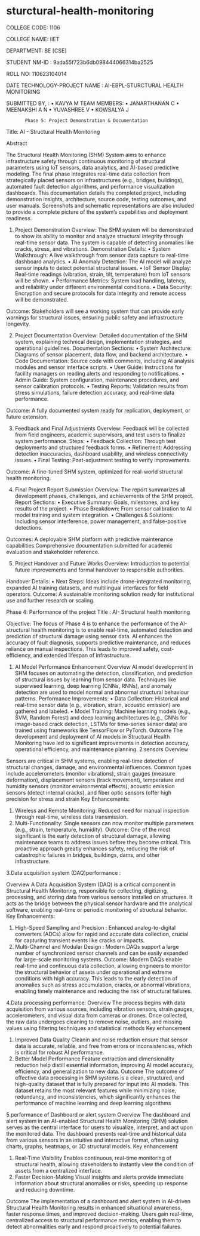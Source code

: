 # sturctural-health-monitoring
COLLEGE CODE: 1106

 COLLEGE NAME: IIET

 DEPARTMENT: BE [CSE]

 STUDENT NM-ID : 	9ada55f723b6db098444066314ba2525

 ROLL NO: 110623104014

 DATE TECHNOLOGY-PROJECT NAME : AI-EBPL-STURCTURAL HEALTH MONITORING


SUBMITTED BY, : 
•	KAVYA M
TEAM MEMBERS: 
•	JANARTHANAN C
•	MEENAKSHI A  N
•	YUVASHREE V 
•	KOWSALYA J





           Phase 5: Project Demonstration & Documentation

  Title:  AI - Structural Health Monitoring

Abstract

The Structural Health Monitoring (SHM) System aims to enhance infrastructure safety through continuous monitoring of structural parameters using IoT sensors, data analytics, and AI-based predictive modeling. The final phase integrates real-time data collection from strategically placed sensors on infrastructures (e.g., bridges, buildings), automated fault detection algorithms, and performance visualization dashboards. This documentation details the completed project, including demonstration insights, architecture, source code, testing outcomes, and user manuals. Screenshots and schematic representations are also included to provide a complete picture of the system’s capabilities and deployment readiness.


1. Project Demonstration
Overview:
The SHM system will be demonstrated to show its ability to monitor and analyze structural integrity through real-time sensor data. The system is capable of detecting anomalies like cracks, stress, and vibrations.
Demonstration Details:
•	System Walkthrough: A live walkthrough from sensor data capture to real-time dashboard analytics.
•	AI Anomaly Detection: The AI model will analyze sensor inputs to detect potential structural issues.
•	IoT Sensor Display: Real-time readings (vibration, strain, tilt, temperature) from IoT sensors will be shown.
•	Performance Metrics: System load handling, latency, and reliability under different environmental conditions.
•	Data Security: Encryption and secure protocols for data integrity and remote access will be demonstrated.




Outcome:
Stakeholders will see a working system that can provide early warnings for structural issues, ensuring public safety and infrastructure longevity.

2. Project Documentation
Overview:
Detailed documentation of the SHM system, explaining technical design, implementation strategies, and operational guidelines.
Documentation Sections:
•	System Architecture: Diagrams of sensor placement, data flow, and backend architecture.
•	Code Documentation: Source code with comments, including AI analysis modules and sensor interface scripts.
•	User Guide: Instructions for facility managers on reading alerts and responding to notifications.
•	Admin Guide: System configuration, maintenance procedures, and sensor calibration protocols.
•	Testing Reports: Validation results from stress simulations, failure detection accuracy, and real-time data performance.

Outcome:
A fully documented system ready for replication, deployment, or future extension.


3. Feedback and Final Adjustments
Overview:
Feedback will be collected from field engineers, academic supervisors, and test users to finalize system performance.
Steps:
•	Feedback Collection: Through test deployments and structured feedback forms.
•	Refinement: Addressing detection inaccuracies, dashboard usability, and wireless connectivity issues.
•	Final Testing: Post-adjustment testing to verify improvements.


Outcome:
A fine-tuned SHM system, optimized for real-world structural health monitoring.



4. Final Project Report Submission
Overview:
The report summarizes all development phases, challenges, and achievements of the SHM project.
Report Sections:
•	Executive Summary: Goals, milestones, and key results of the project.
•	Phase Breakdown: From sensor calibration to AI model training and system integration.
•	Challenges & Solutions: Including sensor interference, power management, and false-positive detections.

Outcomes: 
A deployable SHM platform with predictive maintenance capabilities.Comprehensive documentation submitted for academic evaluation and stakeholder reference.


5. Project Handover and Future Works
Overview:
Introduction to potential future improvements and formal handover to responsible authorities.

Handover Details:
•	Next Steps: Ideas include drone-integrated monitoring, expanded AI training datasets, and multilingual interfaces for field operators.
Outcome:
A sustainable monitoring solution ready for institutional use and further research or scaling.


Phase 4: Performance of the project
Title : AI- Structural  health monitoring

Objective:
The focus of Phase 4 is to enhance the performance of the AI-structural health monitoring  is to enable real-time, automated detection and prediction of structural damage using sensor data. AI enhances the accuracy of fault diagnosis, supports predictive maintenance, and reduces reliance on manual inspections. This leads to improved safety, cost-efficiency, and extended lifespan of infrastructure.

1. AI Model Performance Enhancement
Overview
AI model development in SHM focuses on automating the detection, classification, and prediction of structural issues by learning from sensor data. Techniques like supervised learning, deep learning (CNNs, RNNs), and anomaly detection are used to model normal and abnormal structural behaviour patterns.
Performance Improvements:
•	Data Collection: Historical and real-time sensor data (e.g., vibration, strain, acoustic emission) are gathered and labeled.
•	Model Training: Machine learning models (e.g., SVM, Random Forest) and deep learning architectures (e.g., CNNs for image-based crack detection, LSTMs for time-series sensor data) are trained using frameworks like TensorFlow or PyTorch.
Outcome
The development and deployment of AI models in Structural Health Monitoring have led to significant improvements in detection accuracy, operational efficiency, and maintenance planning.
2.sensors
Overview 

Sensors are critical in SHM systems, enabling real-time detection of structural changes, damage, and environmental influences. Common types include accelerometers (monitor vibrations), strain gauges (measure deformation), displacement sensors (track movement), temperature and humidity sensors (monitor environmental effects), acoustic emission sensors (detect internal cracks), and fiber optic sensors (offer high precision for stress and strain
Key Enhancements:
1.	Wireless and Remote Monitoring: Reduced need for manual inspection through            real-time, wireless data transmission.
2.	Multi-Functionality: Single sensors can now monitor multiple parameters (e.g., strain, temperature, humidity).
Outcome:
One of the most significant is the early detection of structural damage, allowing maintenance teams to address issues before they become critical. This proactive approach greatly enhances safety, reducing the risk of catastrophic failures in bridges, buildings, dams, and other infrastructure.


3.Data acquisition system (DAQ)performance :

Overview
A Data Acquisition System (DAQ) is a critical component in Structural Health Monitoring, responsible for collecting, digitizing, processing, and storing data from various sensors installed on structures. It acts as the bridge between the physical sensor hardware and the analytical software, enabling real-time or periodic monitoring of structural behavior.
Key Enhancements:
1.	High-Speed Sampling and Precision : Enhanced analog-to-digital converters (ADCs) allow for rapid and accurate data collection, crucial for capturing transient events like cracks or impacts.
2.	Multi-Channel and Modular Design :  Modern DAQs support a large number of synchronized sensor channels and can be easily expanded for large-scale monitoring systems.
Outcome:
Modern DAQs enable real-time and continuous data collection, allowing engineers to monitor the structural behavior of assets under operational and extreme conditions with high accuracy. This leads to the early detection of anomalies such as stress accumulation, cracks, or abnormal vibrations, enabling timely maintenance and reducing the risk of structural failures.

4.Data processing performance:
Overview
The process begins with data acquisition from various sources, including vibration sensors, strain gauges, accelerometers, and visual data from cameras or drones. Once collected, the raw data undergoes cleaning to remove noise, outliers, and missing values using filtering techniques and statistical methods
 Key enhancement
1.	Improved Data Quality
Cleanin  and noise reduction ensure that sensor data is accurate, reliable, and free from errors or inconsistencies, which is critical for robust AI performance.
2.	Better Model Performance
Feature extraction and dimensionality reduction help distill essential information, improving AI model accuracy, efficiency, and generalization to new data.
Outcome
The outcome of effective data processing in SHM systems is a clean, structured, and high-quality dataset that is fully prepared for input into AI models. This dataset retains the most relevant features while minimizing noise, redundancy, and inconsistencies, which significantly enhances the performance of machine learning and deep learning algorithms

5.performance of Dashboard or alert system
Overview
The dashboard and alert system in an AI-enabled Structural Health Monitoring (SHM) solution serves as the central interface for users to visualize, interpret, and act upon the monitored data. The dashboard presents real-time and historical data from various sensors in an intuitive and interactive format, often using charts, graphs, heatmaps, or 3D structural models.
Key enhancement
1.	Real-Time Visibility
Enables continuous, real-time monitoring of structural health, allowing stakeholders to instantly view the condition of assets from a centralized interface.
2.	Faster Decision-Making
Visual insights and alerts provide immediate information about structural anomalies or risks, speeding up response and reducing downtime.


Outcome
The implementation of a dashboard and alert system in AI-driven Structural Health Monitoring results in enhanced situational awareness, faster response times, and improved decision-making. Users gain real-time, centralized access to structural performance metrics, enabling them to detect abnormalities early and respond proactively to potential failures.
